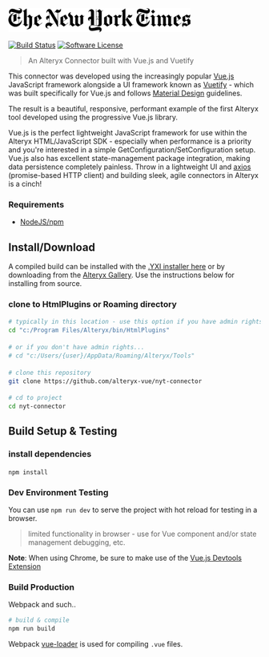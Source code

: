 <img src='./public/banner.png' height='48'>

[![Build Status](https://travis-ci.org/alteryx-vue/nyt-connector.svg?branch=master)](https://travis-ci.org/alteryx-vue/nyt-connector) [![Software License](https://img.shields.io/badge/license-MIT-brightgreen.svg?style=flat)](LICENSE)
> An Alteryx Connector built with Vue.js and Vuetify

This connector was developed using the increasingly popular [Vue.js](https://vuejs.org) JavaScript framework alongside a UI framework known as [Vuetify](https://vuetifyjs.com) - which was built specifically for Vue.js and follows [Material Design](https://material.io/) guidelines.  

The result is a beautiful, responsive, performant example of the first Alteryx tool developed using the progressive Vue.js library.

Vue.js is the perfect lightweight JavaScript framework for use within the Alteryx HTML/JavaScript SDK - especially when performance is a  priority and you're interested in a simple GetConfiguration/SetConfiguration setup.  Vue.js also has excellent state-management package integration, making data persistence completely painless.  Throw in a lightweight UI and [axios](https://github.com/axios/axios) (promise-based HTTP client) and building sleek, agile connectors in Alteryx is a cinch!


### Requirements
- [NodeJS/npm](https://nodejs.org)


## Install/Download

A compiled build can be installed with the [.YXI installer here](https://github.com/alteryx-vue/installers/raw/master/nyt-connector.yxi) or by downloading from the [Alteryx Gallery](https://gallery.alteryx.com/#!app/New-York-Times/5aa5908a0462d716e8cb1e63).  Use the instructions below for installing from source.

### clone to HtmlPlugins or Roaming directory

``` bash
# typically in this location - use this option if you have admin rights on your machine
cd "c:/Program Files/Alteryx/bin/HtmlPlugins"

# or if you don't have admin rights...
# cd "c:/Users/{user}/AppData/Roaming/Alteryx/Tools"

# clone this repository
git clone https://github.com/alteryx-vue/nyt-connector

# cd to project
cd nyt-connector
```

## Build Setup & Testing

### install dependencies

`npm install`

### Dev Environment Testing

You can use `npm run dev` to serve the project with hot reload for testing in a browser.  
>limited functionality in browser - use for Vue component and/or state management debugging, etc.

__Note__: When using Chrome, be sure to make use of the [Vue.js Devtools Extension](https://chrome.google.com/webstore/detail/vuejs-devtools/nhdogjmejiglipccpnnnanhbledajbpd)

### Build Production

Webpack and such..

``` bash
# build & compile
npm run build
```

Webpack [vue-loader](http://vuejs.github.io/vue-loader) is used for compiling `.vue` files.
